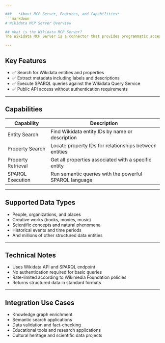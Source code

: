 ```yaml
---

###   *About MCP Server, Features, and Capabilities*
```markdown
# Wikidata MCP Server Overview

## What is the Wikidata MCP Server?
The Wikidata MCP Server is a connector that provides programmatic access to Wikidata, the free and collaborative knowledge base. It allows semantic querying of structured data from Wikipedia and other Wikimedia projects.

---
```


## Key Features
- ✅ Search for Wikidata entities and properties
- ✅ Extract metadata including labels and descriptions
- ✅ Execute SPARQL queries against the Wikidata Query Service
- ✅ Public API access without authentication requirements

---

## Capabilities
| Capability            | Description                                           |
|-----------------------|-------------------------------------------------------|
| Entity Search         | Find Wikidata entity IDs by name or description       |
| Property Search       | Locate property IDs for relationships between entities|
| Property Retrieval    | Get all properties associated with a specific entity  |
| SPARQL Execution      | Run semantic queries with the powerful SPARQL language|

---

## Supported Data Types
- People, organizations, and places
- Creative works (books, movies, music)
- Scientific concepts and natural phenomena
- Historical events and time periods
- And millions of other structured data entities

---

## Technical Notes
- Uses Wikidata API and SPARQL endpoint
- No authentication required for basic queries
- Rate-limited according to Wikimedia Foundation policies
- Returns structured data in standard formats

---

## Integration Use Cases
- Knowledge graph enrichment
- Semantic search applications
- Data validation and fact-checking
- Educational tools and research applications
- Cultural heritage and scientific data projects

```
